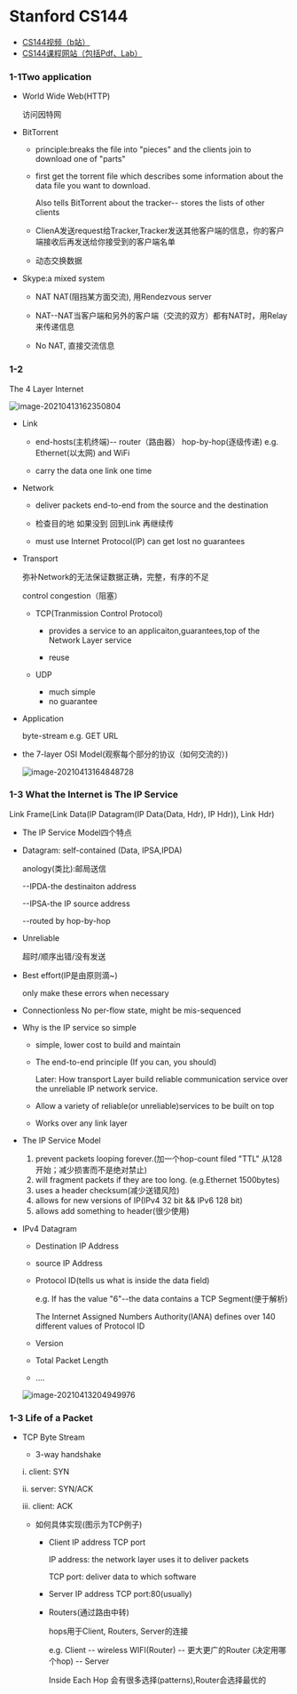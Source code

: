 



# Stanford CS144

- [CS144视频（b站）](https://www.bilibili.com/video/BV1wt41167iN?from=search&seid=12807244912122184980)
- [CS144课程网站（包括Pdf、Lab）](https://cs144.github.io/)

### 1-1Two application

- World Wide Web(HTTP)

  访问因特网

- BitTorrent

  - principle:breaks the file into "pieces" and the clients join to download one of "parts" 

  - first get the torrent file which describes some information about the data file you want to download.

    Also tells BitTorrent about the tracker-- stores the lists of other clients

  - ClienA发送request给Tracker,Tracker发送其他客户端的信息，你的客户端接收后再发送给你接受到的客户端名单
  - 动态交换数据

- Skype:a mixed system

  - NAT   NAT(阻挡某方面交流), 用Rendezvous server

  - NAT--NAT当客户端和另外的客户端（交流的双方）都有NAT时，用Relay来传递信息
  - No NAT, 直接交流信息

### 1-2

The 4 Layer Internet

![image-20210413162350804](C:/Users/ASUS/AppData/Roaming/Typora/typora-user-images/image-20210413162350804.png)

- Link

  - end-hosts(主机终端)-- router（路由器） hop-by-hop(逐级传递) e.g. Ethernet(以太网) and WiFi

  - carry the data one link one time

- Network

  - deliver packets end-to-end from the source and the destination

  - 检查目的地 如果没到 回到Link 再继续传

  - must use Internet Protocol(IP)  can get lost no guarantees

- Transport

  弥补Network的无法保证数据正确，完整，有序的不足

  control congestion（阻塞）

  - TCP(Tranmission Control Protocol) 

    - provides a service to an applicaiton,guarantees,top of the Network Layer service

    - reuse

  - UDP 
    - much simple
    -  no guarantee 

- Application

  byte-stream e.g. GET URL

- the 7-layer OSI Model(观察每个部分的协议（如何交流的）)

  ![image-20210413164848728](C:/Users/ASUS/AppData/Roaming/Typora/typora-user-images/image-20210413164848728.png)

### 1-3 What the Internet is The IP  Service

Link Frame(Link Data(IP Datagram(IP Data(Data, Hdr), IP Hdr)), Link Hdr)

-  The IP Service Model四个特点

  - Datagram: self-contained (Data, IPSA,IPDA)

    anology(类比):邮局送信

    --IPDA-the destinaiton address

    --IPSA-the IP source address

    --routed by hop-by-hop

  - Unreliable

    超时/顺序出错/没有发送

  - Best effort(IP是由原则滴~)

    only make these errors when necessary

  - Connectionless  No per-flow state, might be mis-sequenced 

- Why is the IP service so simple

  - simple, lower cost to build and maintain

  - The end-to-end principle (If you can, you should)  

    Later: How transport Layer build reliable communication service over the unreliable IP network service.

  -  Allow a variety of reliable(or unreliable)services to be built on top

  - Works over any link layer

- The IP Service Model

  1. prevent packets looping forever.(加一个hop-count filed "TTL" 从128开始；减少损害而不是绝对禁止)
  2.  will fragment packets if they are too long. (e.g.Ethernet 1500bytes)
  3. uses a header checksum(减少送错风险)
  4. allows for new versions of IP(IPv4 32 bit && IPv6 128 bit)
  5. allows add something to header(很少使用)

- IPv4 Datagram

  - Destination IP Address

  - source IP Address

  - Protocol ID(tells us what is inside the data field)

    e.g. If has the value "6"--the data contains a TCP Segment(便于解析)

    The Internet Assigned Numbers Authority(IANA) defines over 140 different values of Protocol ID

  - Version
  - Total Packet Length
  - ....

  ![image-20210413204949976](C:/Users/ASUS/AppData/Roaming/Typora/typora-user-images/image-20210413204949976.png)

  

### 1-3 Life of a Packet

- TCP Byte Stream

  -  3-way handshake 

    i. client: SYN 

    ii. server: SYN/ACK 

    iii. client: ACK

  - 如何具体实现(图示为TCP例子)

    - Client IP address TCP port

      IP address: the network layer uses it to deliver packets

      TCP port: deliver data to which software

    - Server IP address TCP port:80(usually)

    - Routers(通过路由中转)

      hops用于Client, Routers, Server的连接

      e.g. Client -- wireless WIFI(Router) --  更大更广的Router (决定用哪个hop) -- Server 

      Inside Each Hop 会有很多选择(patterns),Router会选择最优的